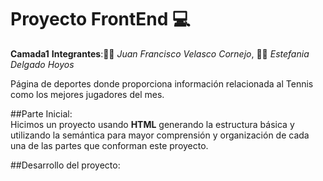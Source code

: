 # Proyecto FrontEnd 💻

**Camada1** 
**Integrantes**:🧑🏻 *Juan Francisco Velasco Cornejo*, 👩🏻 *Estefania Delgado Hoyos*

Página de deportes donde proporciona información relacionada al Tennis como los mejores jugadores del mes.

##Parte Inicial:
<br>
Hicimos un proyecto usando **HTML** generando la estructura básica y utilizando la semántica para mayor comprensión y organización de cada una de las partes que conforman este proyecto.

##Desarrollo del proyecto:
<br>


